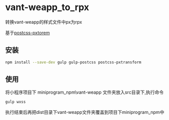 # vant-weapp_to_rpx

转换vant-weapp的样式文件中px为rpx

基于[postcss-pxtorem](https://github.com/NervJS/taro/tree/master/packages/postcss-pxtransform)

## 安装
```bash
npm install --save-dev gulp gulp-postcss postcss-pxtransform
```

## 使用

将小程序项目下 miniprogram_npm\vant-weapp 文件夹放入src目录下,执行命令
```bash
gulp wxss
```
执行结束后再把dist目录下vant-weapp文件夹覆盖到项目下miniprogram_npm中

